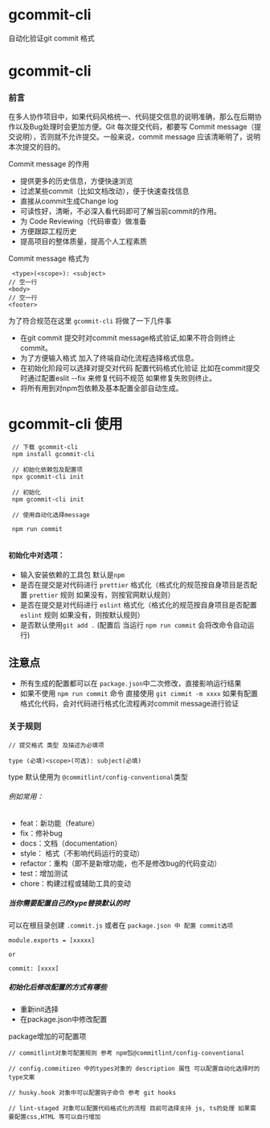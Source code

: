 # gcommit-cli
自动化验证git commit 格式

# gcommit-cli

### 前言
在多人协作项目中，如果代码风格统一、代码提交信息的说明准确，那么在后期协作以及Bug处理时会更加方便。Git 每次提交代码，都要写 Commit message（提交说明），否则就不允许提交。一般来说，commit message 应该清晰明了，说明本次提交的目的。

Commit message 的作用
 
* 提供更多的历史信息，方便快速浏览
* 过滤某些commit（比如文档改动），便于快速查找信息
* 直接从commit生成Change log
* 可读性好，清晰，不必深入看代码即可了解当前commit的作用。
* 为 Code Reviewing（代码审查）做准备
* 方便跟踪工程历史
* 提高项目的整体质量，提高个人工程素质


Commit message 格式为

```
 <type>(<scope>): <subject>
// 空一行
<body>
// 空一行
<footer>
```
为了符合规范在这里 ```gcommit-cli``` 将做了一下几件事
* 在git commit 提交时对commit message格式验证,如果不符合则终止commit。
* 为了方便输入格式 加入了终端自动化流程选择格式信息。
* 在初始化阶段可以选择对提交对代码 配置代码格式化验证 比如在commit提交时通过配置eslit --fix 来修复代码不规范 如果修复失败则终止。
* 将所有用到对npm包依赖及基本配置全部自动生成。

# gcommit-cli 使用
```
 // 下载 gcommit-cli
 npm install gcommit-cli
 
 // 初始化依赖包及配置项
 npx gcommit-cli init
 
 // 初始化
 npm gcommit-cli init
 
 // 使用自动化选择message 
 
 npm run commit
 
```
#### 初始化中对选项：
* 输入安装依赖的工具包 默认是```npm```
* 是否在提交是对代码进行 ```prettier``` 格式化（格式化的规范按自身项目是否配置 ```prettier``` 规则 如果没有，则按官网默认规则）
* 是否在提交是对代码进行 ```eslint``` 格式化（格式化的规范按自身项目是否配置 ```eslint``` 规则 如果没有，则按默认规则）
* 是否默认使用```git add .``` (配置后 当运行 ```npm run commit``` 会将改命令自动运行)

## 注意点
* 所有生成的配置都可以在 ```package.json```中二次修改，直接影响运行结果
* 如果不使用 ```npm run commit``` 命令 直接使用 ```git cimmit -m xxxx``` 如果有配置格式化代码，会对代码进行格式化流程再对commit message进行验证

### 关于规则 

```
// 提交格式 类型 及描述为必填项

type (必填)<scope>(可选): subject(必填)
```

type 默认使用为 ```@commitlint/config-conventional```类型

###### 例如常用：
* feat：新功能（feature）
* fix：修补bug
* docs：文档（documentation）
* style： 格式（不影响代码运行的变动）
* refactor：重构（即不是新增功能，也不是修改bug的代码变动）
* test：增加测试
* chore：构建过程或辅助工具的变动

##### 当你需要配置自己的type替换默认的时

可以在根目录创建  ```.commit.js``` 或者在 ```package.json 中 配置 commit选项```
```
module.exports = [xxxxx]

or

commit: [xxxx]
```

##### 初始化后修改配置的方式有哪些
* 重新init选择
* 在package.json中修改配置

package增加的可配置项
```
// commitlint对象可配置规则 参考 npm包@commitlint/config-conventional

// config.commitizen 中的types对象的 description 属性 可以配置自动化选择时的type文案 

// husky.hook 对象中可以配置钩子命令 参考 git hooks

// lint-staged 对象可以配置代码格式化的流程 目前可选择支持 js, ts的处理 如果需要配置css,HTML 等可以自行增加

```

